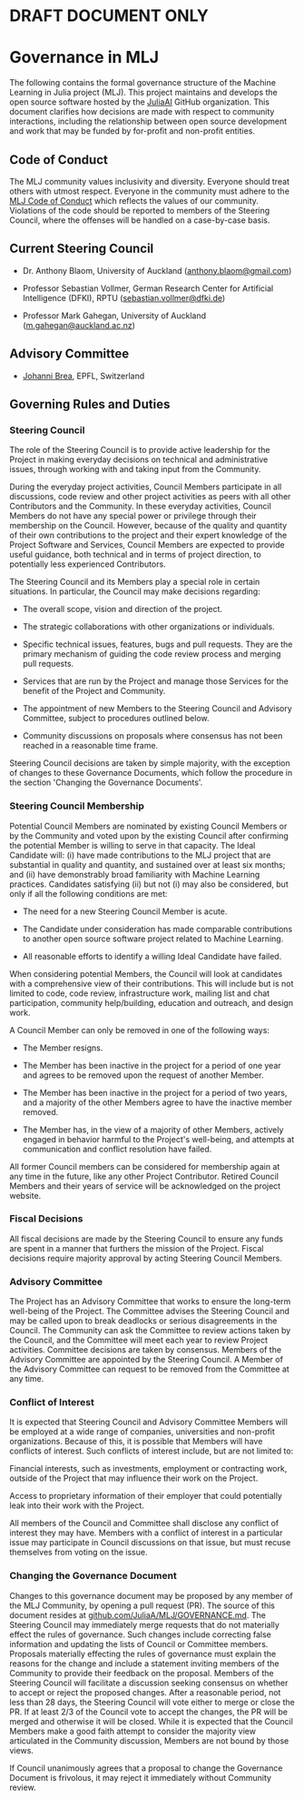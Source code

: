 # DRAFT DOCUMENT ONLY

# Governance in MLJ

The following contains the formal governance structure of the Machine Learning in Julia
project (MLJ). This project maintains and develops the open source software hosted by
the [JuliaAI](https://github.com/JuliaAI) GitHub organization. This document clarifies how
decisions are made with respect to community interactions, including the relationship
between open source development and work that may be funded by for-profit and non-profit
entities.

## Code of Conduct

The MLJ community values inclusivity and diversity. Everyone should treat others with
utmost respect. Everyone in the community must adhere to the [MLJ Code of
Conduct](https://github.com/JuliaAI/MLJ.jl/blob/dev/CODE_OF_CONDUCT.md) which reflects the
values of our community. Violations of the code should be reported to members of the
Steering Council, where the offenses will be handled on a case-by-case basis.

## Current Steering Council

- Dr. Anthony Blaom, University of Auckland (<anthony.blaom@gmail.com>)

- Professor Sebastian Vollmer, German Research Center for Artificial Intelligence (DFKI),
  RPTU (<sebastian.vollmer@dfki.de>)

- Professor Mark Gahegan, University of Auckland (<m.gahegan@auckland.ac.nz>)

## Advisory Committee

- [Johanni Brea](https://people.epfl.ch/johanni.brea), EPFL, Switzerland 


## Governing Rules and Duties

### Steering Council

The role of the Steering Council is to provide active leadership for the Project in making
everyday decisions on technical and administrative issues, through working with and taking
input from the Community.

During the everyday project activities, Council Members participate in all discussions,
code review and other project activities as peers with all other Contributors and the
Community. In these everyday activities, Council Members do not have any special power or
privilege through their membership on the Council. However, because of the quality and
quantity of their own contributions to the project and their expert knowledge of the
Project Software and Services, Council Members are expected to provide useful guidance,
both technical and in terms of project direction, to potentially less experienced
Contributors.

The Steering Council and its Members play a special role in certain situations. In
particular, the Council may make decisions regarding:

- The overall scope, vision and direction of the project.

- The strategic collaborations with other organizations or individuals.

- Specific technical issues, features, bugs and pull requests. They
  are the primary mechanism of guiding the code review process and merging pull requests.

- Services that are run by the Project and manage those Services
  for the benefit of the Project and Community.

- The appointment of new Members to the Steering Council and
  Advisory Committee, subject to procedures outlined below.
  
- Community discussions on proposals where consensus has not been reached in a reasonable
  time frame.

Steering Council decisions are taken by simple majority, with the exception of changes to
these Governance Documents, which follow the procedure in the section 'Changing the
Governance Documents'.

### Steering Council Membership

Potential Council Members are nominated by existing Council Members or by the Community
and voted upon by the existing Council after confirming the potential Member is willing to
serve in that capacity. The Ideal Candidate will: (i) have made contributions to the MLJ
project that are substantial in quality and quantity, and sustained over at least six
months; and (ii) have demonstrably broad familiarity with Machine Learning
practices. Candidates satisfying (ii) but not (i) may also be considered, but only if all
the following conditions are met:

- The need for a new Steering Council Member is acute.

- The Candidate under consideration has made comparable contributions to another open
  source software project related to Machine Learning.

- All reasonable efforts to identify a willing Ideal Candidate have failed.

When considering potential Members, the Council will look at candidates with a
comprehensive view of their contributions. This will include but is not limited to code,
code review, infrastructure work, mailing list and chat participation, community
help/building, education and outreach, and design work.

A Council Member can only be removed in one of the following ways:

- The Member resigns.

- The Member has been inactive in the project for a period of one year and agrees to be
  removed upon the request of another Member.

- The Member has been inactive in the project for a period of two years, and a majority of
  the other Members agree to have the inactive member removed.

- The Member has, in the view of a majority of other Members, actively engaged in behavior
  harmful to the Project's well-being, and attempts at communication and conflict
  resolution have failed.

All former Council members can be considered for membership again at any time in the
future, like any other Project Contributor. Retired Council Members and their years of
service will be acknowledged on the project website.

### Fiscal Decisions

All fiscal decisions are made by the Steering Council to ensure any funds are spent in a
manner that furthers the mission of the Project. Fiscal decisions require majority
approval by acting Steering Council Members.

### Advisory Committee

The Project has an Advisory Committee that works to ensure the long-term well-being of the
Project. The Committee advises the Steering Council and may be called upon to break
deadlocks or serious disagreements in the Council. The Community can ask the Committee to
review actions taken by the Council, and the Committee will meet each year to review
Project activities. Committee decisions are taken by consensus. Members of the Advisory
Committee are appointed by the Steering Council. A Member of the Advisory Committee can
request to be removed from the Committee at any time.

### Conflict of Interest

It is expected that Steering Council and Advisory Committee Members will be employed at a
wide range of companies, universities and non-profit organizations. Because of this, it is
possible that Members will have conflicts of interest. Such conflicts of interest include,
but are not limited to:

Financial interests, such as investments, employment or contracting work, outside of the
Project that may influence their work on the Project.

Access to proprietary information of their employer that could potentially leak into their
work with the Project.

All members of the Council and Committee shall disclose any conflict of interest they may
have. Members with a conflict of interest in a particular issue may participate in Council
discussions on that issue, but must recuse themselves from voting on the issue.

### Changing the Governance Document

Changes to this governance document may be proposed by any member of the MLJ Community, by
opening a pull request (PR). The source of this document resides at
[github.com/JuliaA/MLJ/GOVERNANCE.md](https://github.com/JuliaA/GOVERNANCE.md).  The
Steering Council may immediately merge requests that do not materially effect the rules of
governance. Such changes include correcting false information and updating the lists of
Council or Committee members. Proposals materially effecting the rules of governance must
explain the reasons for the change and include a statement inviting members of the
Community to provide their feedback on the proposal. Members of the Steering Council will
facilitate a discussion seeking consensus on whether to accept or reject the proposed
changes. After a reasonable period, not less than 28 days, the Steering Council will vote
either to merge or close the PR. If at least 2/3 of the Council vote to accept the
changes, the PR will be merged and otherwise it will be closed. While it is expected that
the Council Members make a good faith attempt to consider the majority view
articulated in the Community discussion, Members are not bound by those views.

If Council unanimously agrees that a proposal to change the Governance Document is frivolous,
it may reject it immediately without Community review.
